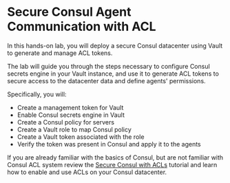 # Secure Consul Agent Communication with ACL

In this hands-on lab, you will deploy a secure Consul
datacenter using Vault to generate and manage ACL tokens.

The lab will guide you through the steps necessary to configure Consul secrets
engine in your Vault instance, and use it to generate ACL tokens to secure 
access to the datacenter data and define agents' permissions.

Specifically, you will:
- Create a management token for Vault
- Enable Consul secrets engine in Vault
- Create a Consul policy for servers
- Create a Vault role to map Consul policy
- Create a Vault token associated with the role
- Verify the token was present in Consul and apply it to the agents

If you are already familiar with the basics of Consul, but are not familiar 
with Consul ACL system review the 
[Secure Consul with ACLs](https://learn.hashicorp.com/consul/security-networking/production-acls) 
tutorial and learn how to enable and use ACLs on your Consul datacenter.
